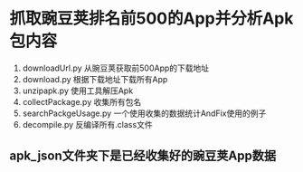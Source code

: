 # 抓取豌豆荚排名前500的App并分析Apk包内容

1. downloadUrl.py 从豌豆荚获取前500App的下载地址
2. download.py 根据下载地址下载所有App
3. unzipapk.py 使用工具解压Apk
4. collectPackage.py 收集所有包名
5. searchPackgeUsage.py 一个使用收集的数据统计AndFix使用的例子
6. decompile.py 反编译所有.class文件



## apk_json文件夹下是已经收集好的豌豆荚App数据

